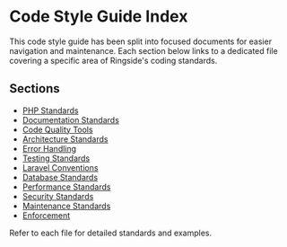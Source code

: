 # Code Style Guide Index

This code style guide has been split into focused documents for easier navigation and maintenance. Each section below links to a dedicated file covering a specific area of Ringside's coding standards.

## Sections

- [PHP Standards](php.md)
- [Documentation Standards](documentation.md)
- [Code Quality Tools](quality-tools.md)
- [Architecture Standards](architecture.md)
- [Error Handling](error-handling.md)
- [Testing Standards](testing.md)
- [Laravel Conventions](laravel.md)
- [Database Standards](database.md)
- [Performance Standards](performance.md)
- [Security Standards](security.md)
- [Maintenance Standards](maintenance.md)
- [Enforcement](enforcement.md)

Refer to each file for detailed standards and examples.
